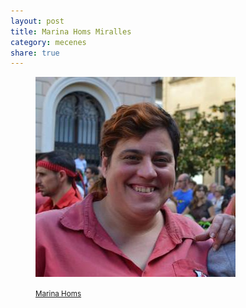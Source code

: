 ```yaml
---
layout: post
title: Marina Homs Miralles
category: mecenes
share: true
---
```


<figure class="text-center">
	<img src="/public/img/marina-homs-miralles-mecenes-artinpocket-regular.jpg" alt="Marina Homs Miralles - mecenes d'artipocket/regular" title="Marina Homs Miralles - mecenes d'artipocket/regular">
	<figcaption>
		<p><small><i class="fa fa-facebook"></i> <a href="https://www.facebook.com/marina.homs.1?fref=ts" title="Marina Homs Miralles a Facebook">Marina Homs</a></small></p>
	</figcaption>
</figure>